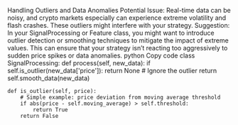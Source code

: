 Handling Outliers and Data Anomalies
Potential Issue: Real-time data can be noisy, and crypto markets especially can experience extreme volatility and flash crashes. These outliers might interfere with your strategy.
Suggestion: In your SignalProcessing or Feature class, you might want to introduce outlier detection or smoothing techniques to mitigate the impact of extreme values. This can ensure that your strategy isn’t reacting too aggressively to sudden price spikes or data anomalies.
python
Copy code
class SignalProcessing:
    def process(self, new_data):
        if self.is_outlier(new_data['price']):
            return None  # Ignore the outlier
        return self.smooth_data(new_data)

    def is_outlier(self, price):
        # Simple example: price deviation from moving average threshold
        if abs(price - self.moving_average) > self.threshold:
            return True
        return False